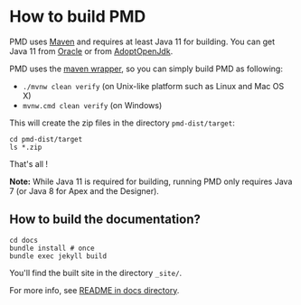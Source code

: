 # How to build PMD

PMD uses [Maven](https://maven.apache.org/) and requires at least Java 11 for building.
You can get Java 11 from [Oracle](http://www.oracle.com/technetwork/java/javase/downloads/index.html)
or from [AdoptOpenJdk](https://adoptopenjdk.net/).

PMD uses the [maven wrapper](https://github.com/takari/maven-wrapper), so you can simply build PMD as following:

*   `./mvnw clean verify` (on Unix-like platform such as Linux and Mac OS X)
*   `mvnw.cmd clean verify` (on Windows)

This will create the zip files in the directory `pmd-dist/target`:

    cd pmd-dist/target
    ls *.zip

That's all !

**Note:** While Java 11 is required for building, running PMD only requires Java 7 (or Java 8 for Apex and the Designer).

## How to build the documentation?

    cd docs
    bundle install # once
    bundle exec jekyll build

You'll find the built site in the directory `_site/`.

For more info, see [README in docs directory](docs/README.md).
